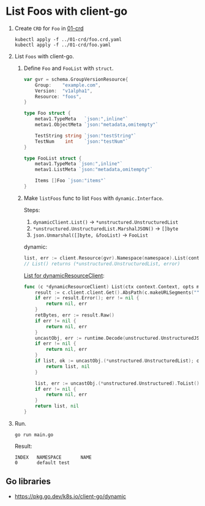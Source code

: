 # List Foos with client-go

1. Create `CRD` for `Foo` in [01-crd](../01-crd)
    ```
    kubectl apply -f ../01-crd/foo.crd.yaml
    kubectl apply -f ../01-crd/foo.yaml
    ```
1. List `Foos` with client-go.
    1. Define `Foo` and `FooList` with `struct`.
        ```go
        var gvr = schema.GroupVersionResource{
            Group:    "example.com",
            Version:  "v1alpha1",
            Resource: "foos",
        }

        type Foo struct {
            metav1.TypeMeta   `json:",inline"`
            metav1.ObjectMeta `json:"metadata,omitempty"`

            TestString string `json:"testString"`
            TestNum    int    `json:"testNum"`
        }

        type FooList struct {
            metav1.TypeMeta `json:",inline"`
            metav1.ListMeta `json:"metadata,omitempty"`

            Items []Foo `json:"items"`
        }
        ```
    1. Make `listFoos` func to list `Foos` with `dynamic.Interface`.

        Steps:
        1. `dynamicClient.List()` → `*unstructured.UnstructuredList`
        1. `*unstructured.UnstructuredList.MarshalJSON()` → `[]byte`
        1. `json.Unmarshal([]byte, &fooList)` → `FooList`

        dynamic:
        ```go
        list, err := client.Resource(gvr).Namespace(namespace).List(context.Background(), metav1.ListOptions{})
        // List() returns (*unstructured.UnstructuredList, error)
        ```

        [List for dynamicResourceClient](https://github.com/kubernetes/client-go/blob/28ccde769fc5519dd84e5512ebf303ac86ef9d7c/dynamic/simple.go#L272-L294):

        ```go
        func (c *dynamicResourceClient) List(ctx context.Context, opts metav1.ListOptions) (*unstructured.UnstructuredList, error) {
        	result := c.client.client.Get().AbsPath(c.makeURLSegments("")...).SpecificallyVersionedParams(&opts, dynamicParameterCodec,         versionV1).Do(ctx)
        	if err := result.Error(); err != nil {
        		return nil, err
        	}
        	retBytes, err := result.Raw()
        	if err != nil {
        		return nil, err
        	}
        	uncastObj, err := runtime.Decode(unstructured.UnstructuredJSONScheme, retBytes)
        	if err != nil {
        		return nil, err
        	}
        	if list, ok := uncastObj.(*unstructured.UnstructuredList); ok {
        		return list, nil
        	}

        	list, err := uncastObj.(*unstructured.Unstructured).ToList()
        	if err != nil {
        		return nil, err
        	}
        	return list, nil
        }
        ```

1. Run.
    ```
    go run main.go
    ```

    Result:
    ```
    INDEX   NAMESPACE       NAME
    0       default test
    ```

## Go libraries
- https://pkg.go.dev/k8s.io/client-go/dynamic

